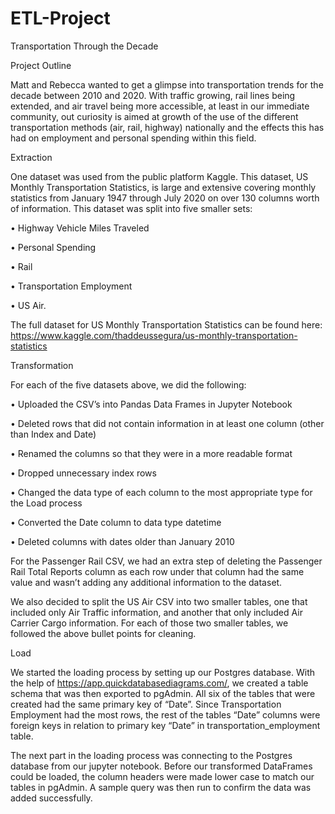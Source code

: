 # ETL-Project
Transportation Through the Decade

Project Outline

Matt and Rebecca wanted to get a glimpse into transportation trends for the decade between 2010 and 2020. With traffic growing, rail lines being extended, and air travel being more accessible, at least in our immediate community, out curiosity is aimed at growth of the use of the different transportation methods (air, rail, highway) nationally and the effects this has had on employment and personal spending within this field. 


Extraction

One dataset was used from the public platform Kaggle. This dataset, US Monthly Transportation Statistics, is large and extensive covering monthly statistics from January 1947 through July 2020 on over 130 columns worth of information. This dataset was split into five smaller sets: 

•	Highway Vehicle Miles Traveled

•	Personal Spending

•	Rail

•	Transportation Employment

•	US Air. 

The full dataset for US Monthly Transportation Statistics can be found here: https://www.kaggle.com/thaddeussegura/us-monthly-transportation-statistics


Transformation

For each of the five datasets above, we did the following:

•	Uploaded the CSV’s into Pandas Data Frames in Jupyter Notebook

•	Deleted rows that did not contain information in at least one column (other than Index and Date)

•	Renamed the columns so that they were in a more readable format

•	Dropped unnecessary index rows

•	Changed the data type of each column to the most appropriate type for the Load process

•	Converted the Date column to data type datetime

•	Deleted columns with dates older than January 2010

For the Passenger Rail CSV, we had an extra step of deleting the Passenger Rail Total Reports column as each row under that column had the same value and wasn’t adding any additional information to the dataset.

We also decided to split the US Air CSV into two smaller tables, one that included only Air Traffic information, and another that only included Air Carrier Cargo information. For each of those two smaller tables, we followed the above bullet points for cleaning.


Load 

We started the loading process by setting up our Postgres database. With the help of https://app.quickdatabasediagrams.com/, we created a table schema that was then exported to pgAdmin. All six of the tables that were created had the same primary key of “Date”. Since Transportation Employment had the most rows, the rest of the tables “Date” columns were foreign keys in relation to primary key “Date” in transportation_employment table. 

The next part in the loading process was connecting to the Postgres database from our jupyter notebook. Before our transformed DataFrames could be loaded, the column headers were made lower case to match our tables in pgAdmin. A sample query was then run to confirm the data was added successfully. 
